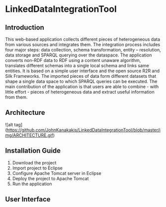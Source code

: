 # LinkedDataIntegrationTool

## Introduction

This web-based application 
collects different pieces of heterogeneous data from various sources and integrates them. The integration 
process includes four major steps: data collection, schema transformation, entity – resolution, data storage
and SPARQL querying over the dataspace. The application converts non-RDF data to RDF using a content unaware 
algorithm, translates different schemas into a single local schema and links same entities. It is based on 
a simple user interface and the open source R2R and Silk Frameworks. The imported pieces of data form 
different datasets that shape a single data space to which SPARQL queries can be executed. The main 
contribution of the application is that users are able to combine - with little effort - pieces of 
heterogeneous data and extract useful information from them.

## Architecture
![alt tag] (https://github.com/JohnKanakakis/LinkedDataIntegrationTool/blob/master/img/ARCHITECTURE.gif)

## Installation Guide
1. Download the project
2. Import project to Eclipse
3. Configure Apache Tomcat server in Eclipse
4. Deploy the project to Apache Tomcat
5. Run the application

## User Interface
